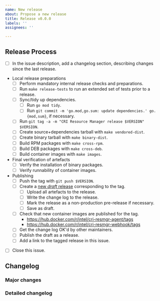 ```yaml
---
name: New release
about: Propose a new release
title: Release v0.0.0
labels: ''
assignees: ''

---
```


## Release Process
<!--
If making adjustments to the checklist please also file a PR against this issue
template (.github/ISSUE_TEMPLATE/new-release.md) to incorporate the changes for
future releases.
-->
- [ ] In the issue description, add a changelog section, describing changes since the last release.
- Local release preparations
  - [ ] Perform mandatory internal release checks and preparations.
  - [ ] Run `make release-tests` to run an extended set of tests prior to a release.
  - [ ] Sync/tidy up dependencies.
    - [ ] Run `go mod tidy`.
    - [ ] Run `git commit -m 'go.mod,go.sum: update dependencies.' go.{mod,sum}`, if necessary.
  - [ ] Run `git tag -a -m "CRI Resource Manager release $VERSION" $VERSION`.
  - [ ] Create source+dependencies tarball with `make vendored-dist`.
  - [ ] Create binary tarball with `make binary-dist`.
  - [ ] Build RPM packages with `make cross-rpm`.
  - [ ] Build DEB packages with `make cross-deb`.
  - [ ] Build container images with `make images`.
- Final verification of artefacts
  - [ ] Verify the installation of binary packages.
  - [ ] Verify runnability of container images.
- Publishing
  - [ ] Push the tag with `git push $VERSION`.
  - [ ] Create a [new *draft* release](https://github.com/intel/cri-resource-manager/releases/new) corresponding to the tag.
    - [ ] Upload all artefacts to the release.
    - [ ] Write the change log to the release.
    - [ ] Mark the release as a non-production pre-release if necessary.
    - [ ] Save as draft.
  - [ ] Check that new container images are published for the tag.
    - https://hub.docker.com/r/intel/cri-resmgr-agent/tags
    - https://hub.docker.com/r/intel/cri-resmgr-webhook/tags
  - [ ] Get the change log OK'd by other maintainers.
  - [ ] Publish the draft as a release.
  - [ ] Add a link to the tagged release in this issue.
- [ ] Close this issue.


## Changelog
<!--
Capture changes since the last release here.
For major releases have separate sections for major changes and a more detailed changelog.
For minor releases list the most important bug fixes and other improvements.
-->
### Major changes

### Detailed changelog
